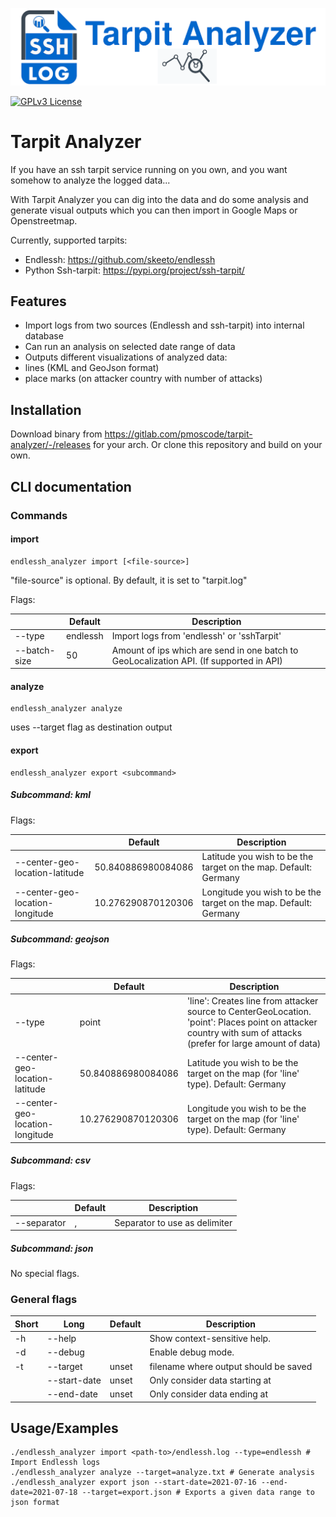 ![Logo](banner.png)

[![GPLv3 License](https://img.shields.io/badge/License-GPL%20v3-yellow.svg)](https://opensource.org/licenses/GPL-3.0)

# Tarpit Analyzer

If you have an ssh tarpit service running on you own, and you want somehow to analyze the logged data...

With Tarpit Analyzer you can dig into the data and do some analysis and generate visual outputs which you can then
import in Google Maps or Openstreetmap.

Currently, supported tarpits:

- Endlessh: https://github.com/skeeto/endlessh
- Python Ssh-tarpit: https://pypi.org/project/ssh-tarpit/

## Features

- Import logs from two sources (Endlessh and ssh-tarpit) into internal database
- Can run an analysis on selected date range of data
- Outputs different visualizations of analyzed data:
- lines (KML and GeoJson format)
- place marks (on attacker country with number of attacks)

## Installation

Download binary from https://gitlab.com/pmoscode/tarpit-analyzer/-/releases for your arch. Or clone this repository and
build on your own.

## CLI documentation

### Commands

#### import

    endlessh_analyzer import [<file-source>]

"file-source" is optional. By default, it is set to "tarpit.log"

Flags:

|              | Default  | Description                                                                             |
|--------------|----------|-----------------------------------------------------------------------------------------|
| --type       | endlessh | Import logs from 'endlessh' or 'sshTarpit'                                              |
| --batch-size | 50       | Amount of ips which are send in one batch to GeoLocalization API. (If supported in API) |

#### analyze

    endlessh_analyzer analyze 

uses --target flag as destination output

#### export

    endlessh_analyzer export <subcommand>

##### Subcommand: kml
Flags:

|                                 | Default            | Description                                                      |
|---------------------------------|--------------------|------------------------------------------------------------------|
| --center-geo-location-latitude  | 50.840886980084086 | Latitude you wish to be the target on the map. Default: Germany  |
| --center-geo-location-longitude | 10.276290870120306 | Longitude you wish to be the target on the map. Default: Germany |

##### Subcommand: geojson
Flags:

|                                 | Default            | Description                                                                                                                                                           |
|---------------------------------|--------------------|-----------------------------------------------------------------------------------------------------------------------------------------------------------------------|
| --type                          | point              | 'line': Creates line from attacker source to CenterGeoLocation. <br/> 'point': Places point on attacker country with sum of attacks (prefer for large amount of data) |
| --center-geo-location-latitude  | 50.840886980084086 | Latitude you wish to be the target on the map (for 'line' type). Default: Germany                                                                                     |
| --center-geo-location-longitude | 10.276290870120306 | Longitude you wish to be the target on the map (for 'line' type). Default: Germany                                                                                    |

##### Subcommand: csv
Flags:

|             | Default | Description                   |
|-------------|---------|-------------------------------|
| --separator | ,       | Separator to use as delimiter |

##### Subcommand: json

No special flags.

### General flags

| Short | Long         | Default | Description                                 |
|-------|--------------|---------|---------------------------------------------|
| -h    | --help       |         | Show context-sensitive help.                |
| -d    | --debug      |         | Enable debug mode.                          |
| -t    | --target     | unset   | filename where output should be saved       |
|       | --start-date | unset   | Only consider data starting at <yyyy-mm-dd> |
|       | --end-date   | unset   | Only consider data ending at <yyyy-mm-dd>   |

## Usage/Examples

```shell
./endlessh_analyzer import <path-to>/endlessh.log --type=endlessh # Import Endlessh logs
./endlessh_analyzer analyze --target=analyze.txt # Generate analysis
./endlessh_analyzer export json --start-date=2021-07-16 --end-date=2021-07-18 --target=export.json # Exports a given data range to json format
```
